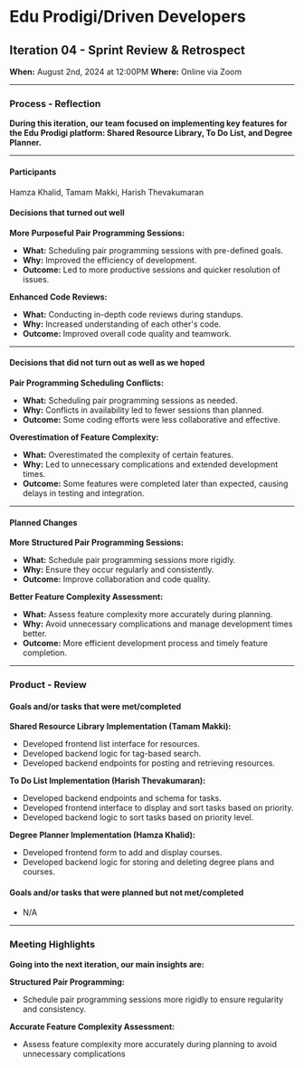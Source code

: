 # Edu Prodigi/Driven Developers
## Iteration 04 - Sprint Review & Retrospect

**When:** August 2nd, 2024 at 12:00PM
**Where:** Online via Zoom  

---

### Process - Reflection

**During this iteration, our team focused on implementing key features for the Edu Prodigi platform: Shared Resource Library, To Do List, and Degree Planner.**

---
#### Participants
Hamza Khalid, Tamam Makki, Harish Thevakumaran


#### Decisions that turned out well

**More Purposeful Pair Programming Sessions:**

- **What:** Scheduling pair programming sessions with pre-defined goals.
- **Why:** Improved the efficiency of development.
- **Outcome:** Led to more productive sessions and quicker resolution of issues.

**Enhanced Code Reviews:**

- **What:** Conducting in-depth code reviews during standups.
- **Why:** Increased understanding of each other's code.
- **Outcome:** Improved overall code quality and teamwork.

---

#### Decisions that did not turn out as well as we hoped

**Pair Programming Scheduling Conflicts:**

- **What:** Scheduling pair programming sessions as needed.
- **Why:** Conflicts in availability led to fewer sessions than planned.
- **Outcome:** Some coding efforts were less collaborative and effective.

**Overestimation of Feature Complexity:**

- **What:** Overestimated the complexity of certain features.
- **Why:** Led to unnecessary complications and extended development times.
- **Outcome:** Some features were completed later than expected, causing delays in testing and integration.

---

#### Planned Changes

**More Structured Pair Programming Sessions:**

- **What:** Schedule pair programming sessions more rigidly.
- **Why:** Ensure they occur regularly and consistently.
- **Outcome:** Improve collaboration and code quality.

**Better Feature Complexity Assessment:**

- **What:** Assess feature complexity more accurately during planning.
- **Why:** Avoid unnecessary complications and manage development times better.
- **Outcome:** More efficient development process and timely feature completion.

---

### Product - Review

#### Goals and/or tasks that were met/completed

**Shared Resource Library Implementation (Tamam Makki):**

- Developed frontend list interface for resources.
- Developed backend logic for tag-based search.
- Developed backend endpoints for posting and retrieving resources.

**To Do List Implementation (Harish Thevakumaran):**

- Developed backend endpoints and schema for tasks.
- Developed frontend interface to display and sort tasks based on priority.
- Developed backend logic to sort tasks based on priority level.

**Degree Planner Implementation (Hamza Khalid):**

- Developed frontend form to add and display courses.
- Developed backend logic for storing and deleting degree plans and courses.

#### Goals and/or tasks that were planned but not met/completed

- N/A

---

### Meeting Highlights

**Going into the next iteration, our main insights are:**

**Structured Pair Programming:**

- Schedule pair programming sessions more rigidly to ensure regularity and consistency.

**Accurate Feature Complexity Assessment:**

- Assess feature complexity more accurately during planning to avoid unnecessary complications
